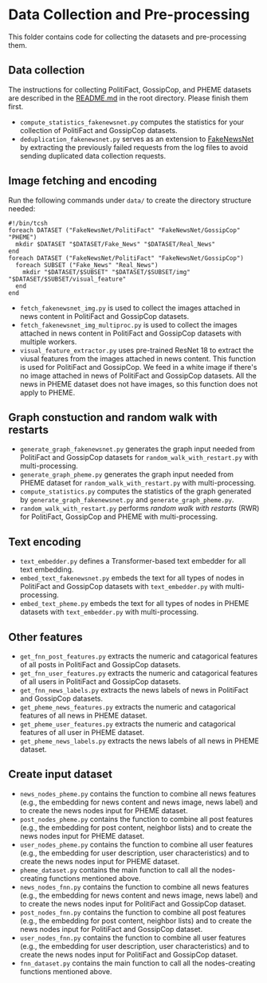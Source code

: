 # Data Collection and Pre-processing
This folder contains code for collecting the datasets and pre-processing them.

## Data collection
The instructions for collecting PolitiFact, GossipCop, and PHEME datasets are described in the [README.md](https://github.com/HetTransformer/HetTransformer-model#1-dataset-collection) in the root directory. Please finish them first.
* `compute_statistics_fakenewsnet.py` computes the statistics for your collection of PolitiFact and GossipCop datasets.
* `deduplication_fakenewsnet.py` serves as an extension to [FakeNewsNet](https://github.com/KaiDMML/FakeNewsNet) by extracting the previously failed requests from the log files to avoid sending duplicated data collection requests.

## Image fetching and encoding
Run the following commands under `data/` to create the directory structure needed:
```
#!/bin/tcsh
foreach DATASET ("FakeNewsNet/PolitiFact" "FakeNewsNet/GossipCop" "PHEME")
  mkdir $DATASET "$DATASET/Fake_News" "$DATASET/Real_News"
end
foreach DATASET ("FakeNewsNet/PolitiFact" "FakeNewsNet/GossipCop")
  foreach SUBSET ("Fake_News" "Real_News")
    mkdir "$DATASET/$SUBSET" "$DATASET/$SUBSET/img" "$DATASET/$SUBSET/visual_feature"
  end
end
```
* `fetch_fakenewsnet_img.py` is used to collect the images attached in news content in PolitiFact and GossipCop datasets.
* `fetch_fakenewsnet_img_multiproc.py` is used to collect the images attached in news content in PolitiFact and GossipCop datasets with multiple workers.
* `visual_feature_extractor.py` uses pre-trained ResNet 18 to extract the viusal features from the images attached in news content. This function is used for PolitiFact and GossipCop. We feed in a white image if there's no image attached in news of PolitiFact and GossipCop datasets. All the news in PHEME dataset does not have images, so this function does not apply to PHEME. 

## Graph constuction and random walk with restarts
* `generate_graph_fakenewsnet.py` generates the graph input needed from PolitiFact and GossipCop datasets for `random_walk_with_restart.py` with multi-processing.
* `generate_graph_pheme.py` generates the graph input needed from PHEME dataset for `random_walk_with_restart.py` with multi-processing.
* `compute_statistics.py` computes the statistics of the graph generated by `generate_graph_fakenewsnet.py` and `generate_graph_pheme.py`.
* `random_walk_with_restart.py` performs _random walk with restarts_ (RWR) for PolitiFact, GossipCop and PHEME with multi-processing.

## Text encoding
* `text_embedder.py` defines a Transformer-based text embedder for all text embedding.
* `embed_text_fakenewsnet.py` embeds the text for all types of nodes in PolitiFact and GossipCop datasets with `text_embedder.py` with multi-processing.
* `embed_text_pheme.py` embeds the text for all types of nodes in PHEME datasets with `text_embedder.py` with multi-processing.

## Other features
* `get_fnn_post_features.py` extracts the numeric and catagorical features of all posts in PolitiFact and GossipCop datasets.
* `get_fnn_user_features.py` extracts the numeric and catagorical features of all users in PolitiFact and GossipCop datasets.
* `get_fnn_news_labels.py` extracts the news labels of news in PolitiFact and GossipCop datasets.
* `get_pheme_news_features.py` extracts the numeric and catagorical features of all news in PHEME dataset.
* `get_pheme_user_features.py` extracts the numeric and catagorical features of all user in PHEME dataset.
* `get_pheme_news_labels.py` extracts the news labels of all news in PHEME dataset.

## Create input dataset
* `news_nodes_pheme.py` contains the function to combine all news features (e.g., the embedding for news content and news image, news label) and to create the news nodes input for PHEME dataset. 
* `post_nodes_pheme.py` contains the function to combine all post features (e.g., the embedding for post content, neighbor lists) and to create the news nodes input for PHEME dataset. 
* `user_nodes_pheme.py` contains the function to combine all user features (e.g., the embedding for user description, user characteristics) and to create the news nodes input for PHEME dataset. 
* `pheme_dataset.py` contains the main function to call all the nodes-creating functions mentioned above.
* `news_nodes_fnn.py` contains the function to combine all news features (e.g., the embedding for news content and news image, news label) and to create the news nodes input for PolitiFact and GossipCop dataset. 
* `post_nodes_fnn.py` contains the function to combine all post features (e.g., the embedding for post content, neighbor lists) and to create the news nodes input for PolitiFact and GossipCop dataset. 
* `user_nodes_fnn.py` contains the function to combine all user features (e.g., the embedding for user description, user characteristics) and to create the news nodes input for PolitiFact and GossipCop dataset. 
* `fnn_dataset.py` contains the main function to call all the nodes-creating functions mentioned above.
